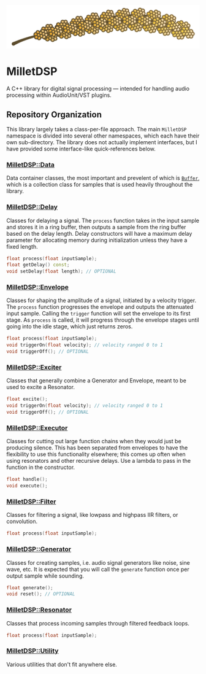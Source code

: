 <picture>
	<source srcset="./millet.png" media="(prefers-color-scheme: light)">
	<source srcset="./millet.png" media="(prefers-color-scheme: dark)">
	<img title="MilletDSP head of millet graphic" alt="A vector graphics image of a head of millet." src="./millet.png">
</picture>

# MilletDSP

A C++ library for digital signal processing — intended for handling audio processing within AudioUnit/VST plugins.

## Repository Organization

This library largely takes a class-per-file approach.
The main `MilletDSP` namespace is divided into several other namespaces,
which each have their own sub-directory. The library does not actually implement interfaces,
but I have provided some interface-like quick-references below.

### [MilletDSP::Data](./Data/)

Data container classes, the most important and prevelent of which is [`Buffer`](./Data/Buffer.h), which is a collection class for samples that is used heavily throughout the library.

### [MilletDSP::Delay](./Delay/)

Classes for delaying a signal. The `process` function takes in the input sample and stores it in a ring buffer, then outputs a sample from the ring buffer based on the delay length. Delay constructors will have a maximum delay parameter for allocating memory during initialization unless they have a fixed length.

```cpp
float process(float inputSample);
float getDelay() const;
void setDelay(float length); // OPTIONAL
```

### [MilletDSP::Envelope](./Envelope/)

Classes for shaping the amplitude of a signal, initiated by a velocity trigger. The `process` function progresses the envelope and outputs the attenuated input sample. Calling the `trigger` function will set the envelope to its first stage. As `process` is called, it will progress through the envelope stages until going into the idle stage, which just returns zeros.

```cpp
float process(float inputSample);
void triggerOn(float velocity); // velocity ranged 0 to 1
void triggerOff(); // OPTIONAL
```

### [MilletDSP::Exciter](./Exciter/)

Classes that generally combine a Generator and Envelope, meant to be used to excite a Resonator.

```cpp
float excite();
void triggerOn(float velocity); // velocity ranged 0 to 1
void triggerOff(); // OPTIONAL
```

### [MilletDSP::Executor](./Executor/)

Classes for cutting out large function chains when they would just be producing silence. This has been separated from envelopes to have the flexibility to use this functionality elsewhere; this comes up often when using resonators and other recursive delays. Use a lambda to pass in the function in the constructor.

```cpp
float handle();
void execute();
```

### [MilletDSP::Filter](./Filter/)

Classes for filtering a signal, like lowpass and highpass IIR filters, or convolution.

```cpp
float process(float inputSample);
```

### [MilletDSP::Generator](./Generator/)

Classes for creating samples, i.e. audio signal generators like noise, sine wave, etc. It is expected that you will call the `generate` function once per output sample while sounding.

```cpp
float generate();
void reset(); // OPTIONAL
```

### [MilletDSP::Resonator](./Resonator/)

Classes that process incoming samples through filtered feedback loops.

```cpp
float process(float inputSample);
```

### [MilletDSP::Utility](./Utility/)

Various utilities that don't fit anywhere else.
